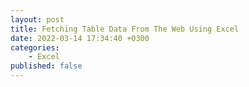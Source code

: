 ```yaml
---
layout: post
title: Fetching Table Data From The Web Using Excel
date: 2022-03-14 17:34:40 +0300
categories:
    - Excel
published: false
---
```


